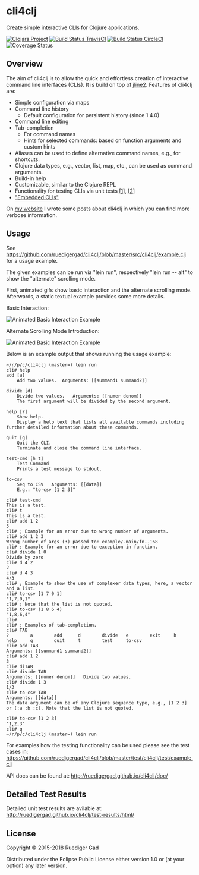 # cli4clj

Create simple interactive CLIs for Clojure applications.

[![Clojars Project](https://img.shields.io/clojars/v/cli4clj.svg)](https://clojars.org/cli4clj)
[![Build Status TravisCI](https://travis-ci.org/ruedigergad/cli4clj.svg?branch=master)](https://travis-ci.org/ruedigergad/cli4clj)
[![Build Status CircleCI](https://circleci.com/gh/ruedigergad/cli4clj.svg?style=shield&circle-token=:circle-token)](https://circleci.com/gh/ruedigergad/cli4clj.svg?style=shield&circle-token=:circle-token)
[![Coverage Status](https://coveralls.io/repos/github/ruedigergad/cli4clj/badge.svg?branch=master)](https://coveralls.io/github/ruedigergad/cli4clj?branch=master)

## Overview

The aim of cli4clj is to allow the quick and effortless creation of interactive command line interfaces (CLIs).
It is build on top of [jline2](https://github.com/jline/jline2).
Features of cli4clj are:

* Simple configuration via maps
* Command line history
  * Default configuration for persistent history (since 1.4.0)
* Command line editing
* Tab-completion
  * For command names
  * Hints for selected commands: based on function arguments and custom hints
* Aliases can be used to define alternative command names, e.g., for shortcuts.
* Clojure data types, e.g., vector, list, map, etc., can be used as command arguments.
* Build-in help
* Customizable, similar to the Clojure REPL
* Functionality for testing CLIs via unit tests [\[1\]](https://ruedigergad.com/2016/10/23/cli4clj-1-2-5-improved-testability-of-multi-threaded-command-line-applications-in-clojure/), [\[2\]](https://ruedigergad.com/2016/10/27/unit-testing-arbitrary-command-line-interfaces-cli-with-cli4clj-illustrated-using-the-example-of-the-clojure-repl/)
* ["Embedded CLIs"](https://ruedigergad.com/2017/10/09/cli4clj-version-1-3-2-new-embedded-clis/)

On [my website](http://ruedigergad.com/tag/cli4clj) I wrote some posts about cli4clj in which you can find more verbose information.



## Usage

See https://github.com/ruedigergad/cli4clj/blob/master/src/cli4clj/example.clj for a usage example.

The given examples can be run via "lein run", respectively "lein run -- alt" to show the "alternate" scrolling mode.

First, animated gifs show basic interaction and the alternate scrolling mode.
Afterwards, a static textual example provides some more details.

Basic Interaction:

![](https://github.com/ruedigergad/cli4clj/raw/master/ghpages/ttyrec/basics_introduction.gif "Animated Basic Interaction Example")

Alternate Scrolling Mode Introduction:

![](https://github.com/ruedigergad/cli4clj/raw/master/ghpages/ttyrec/alternate_scrolling_introduction.gif "Animated Basic Interaction Example")

Below is an example output that shows running the usage example:

    ~/r/p/c/cli4clj (master=) lein run
    cli# help
    add [a]
        Add two values.	 Arguments: [[summand1 summand2]]

    divide [d]
        Divide two values.	 Arguments: [[numer denom]]
        The first argument will be divided by the second argument.

    help [?]
        Show help.
        Display a help text that lists all available commands including further detailed information about these commands.

    quit [q]
        Quit the CLI.
        Terminate and close the command line interface.

    test-cmd [h t]
        Test Command
        Prints a test message to stdout.

    to-csv
        Seq to CSV	 Arguments: [[data]]
        E.g.: "to-csv [1 2 3]"

    cli# test-cmd
    This is a test.
    cli# t
    This is a test.
    cli# add 1 2
    3
    cli# ; Example for an error due to wrong number of arguments.
    cli# add 1 2 3
    Wrong number of args (3) passed to: example/-main/fn--168
    cli# ; Example for an error due to exception in function.
    cli# divide 1 0
    Divide by zero
    cli# d 4 2
    2
    cli# d 4 3
    4/3
    cli# ; Example to show the use of complexer data types, here, a vector and a list.
    cli# to-csv [1 7 0 1]
    "1,7,0,1"
    cli# ; Note that the list is not quoted.
    cli# to-csv (1 8 6 4)
    "1,8,6,4"
    cli# 
    cli# ; Examples of tab-completion.
    cli# TAB
    ?        a        add      d        divide   e        exit     h        help     q        quit     t        test     to-csv   
    cli# add TAB
    Arguments: [[summand1 summand2]]                                      
    cli# add 1 2
    3
    cli# diTAB
    cli# divide TAB
    Arguments: [[numer denom]]   Divide two values.                                        
    cli# divide 1 3
    1/3
    cli# to-csv TAB
    Arguments: [[data]]                                                                                                     
    The data argument can be of any Clojure sequence type, e.g., [1 2 3] or (:a :b :c). Note that the list is not quoted.   
                                                                                                                            
    cli# to-csv [1 2 3]
    "1,2,3"
    cli# q
    ~/r/p/c/cli4clj (master=) lein run


For examples how the testing functionality can be used please see the test cases in: https://github.com/ruedigergad/cli4clj/blob/master/test/cli4clj/test/example.clj

API docs can be found at: http://ruedigergad.github.io/cli4clj/doc/

## Detailed Test Results

Detailed unit test results are avilable at: http://ruedigergad.github.io/cli4clj/test-results/html/

## License

Copyright © 2015-2018 Ruediger Gad

Distributed under the Eclipse Public License either version 1.0 or (at your option) any later version.

